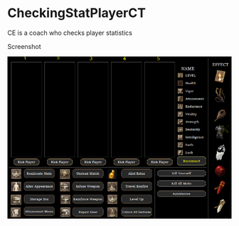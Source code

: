 # CheckingStatPlayerCT
CE is a coach who checks player statistics




Screenshot

![screenshot](https://github.com/Azzekill-dll/CheckingStatPlayerCT/blob/main/image.png)
